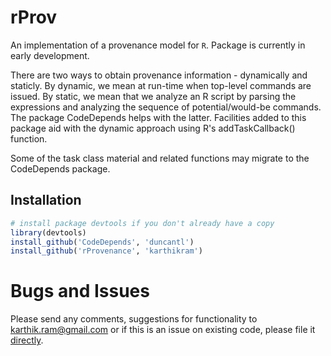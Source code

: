 # rProv
An implementation of a provenance model for `R`. Package is currently in early development. 

There are two ways to obtain provenance information - dynamically and
staticly.  By dynamic, we mean at run-time when top-level commands are
issued. By static, we mean that we analyze an R script by parsing the
expressions and analyzing the sequence of potential/would-be commands.
The package CodeDepends helps with the latter. Facilities added to this package
aid with the dynamic approach using R's addTaskCallback() function.

Some of the task class material and related functions may migrate to the
CodeDepends package.

## Installation

```r
# install package devtools if you don't already have a copy
library(devtools)
install_github('CodeDepends', 'duncantl')
install_github('rProvenance', 'karthikram')
```

# Bugs and Issues
Please send any comments, suggestions for functionality to karthik.ram@gmail.com or if this is an issue on existing code, please file it [directly](https://github.com/karthikram/rProvenance/issues).